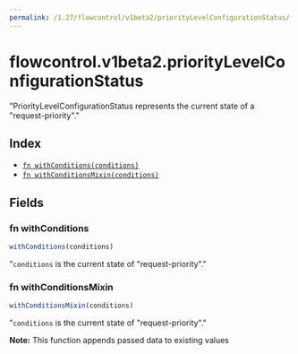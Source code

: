 ```yaml
---
permalink: /1.27/flowcontrol/v1beta2/priorityLevelConfigurationStatus/
---
```


# flowcontrol.v1beta2.priorityLevelConfigurationStatus

"PriorityLevelConfigurationStatus represents the current state of a \"request-priority\"."

## Index

* [`fn withConditions(conditions)`](#fn-withconditions)
* [`fn withConditionsMixin(conditions)`](#fn-withconditionsmixin)

## Fields

### fn withConditions

```ts
withConditions(conditions)
```

"`conditions` is the current state of \"request-priority\"."

### fn withConditionsMixin

```ts
withConditionsMixin(conditions)
```

"`conditions` is the current state of \"request-priority\"."

**Note:** This function appends passed data to existing values